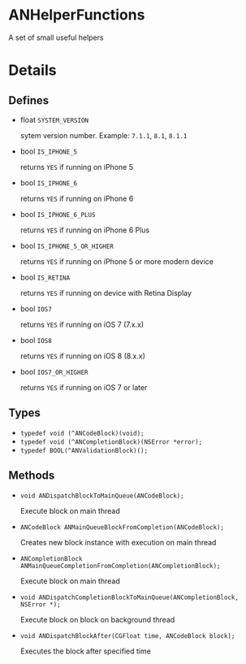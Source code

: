 # ANHelperFunctions

A set of small useful helpers

# Details

## Defines

* float `SYSTEM_VERSION`
  
  sytem version number. Example: `7.1.1`, `8.1`, `8.1.1`

* bool `IS_IPHONE_5`
  
  returns `YES` if running on iPhone 5

* bool `IS_IPHONE_6`
  
  returns `YES` if running on iPhone 6

* bool `IS_IPHONE_6_PLUS`
  
  returns `YES` if running on iPhone 6 Plus

* bool `IS_IPHONE_5_OR_HIGHER`
  
  returns `YES` if running on iPhone 5 or more modern device

* bool `IS_RETINA`
  
  returns `YES` if running on device with Retina Display

* bool `IOS7`
  
  returns `YES` if running on iOS 7 (7.x.x)

* bool `IOS8`
  
  returns `YES` if running on iOS 8 (8.x.x)

* bool `IOS7_OR_HIGHER`
  
  returns `YES` if running on iOS 7 or later

## Types

* `typedef void (^ANCodeBlock)(void);`
* `typedef void (^ANCompletionBlock)(NSError *error);`
* `typedef BOOL(^ANValidationBlock)();`

## Methods

* `void ANDispatchBlockToMainQueue(ANCodeBlock);`

  Execute block on main thread
  
* `ANCodeBlock ANMainQueueBlockFromCompletion(ANCodeBlock);`
  
  Creates new block instance with execution on main thread

* `ANCompletionBlock ANMainQueueCompletionFromCompletion(ANCompletionBlock);`
  
  Execute block on main thread

* `void ANDispatchCompletionBlockToMainQueue(ANCompletionBlock, NSError *);`
  
  Execute block on block on background thread

* `void ANDispatchBlockAfter(CGFloat time, ANCodeBlock block);`
  
  Executes the block after specified time
